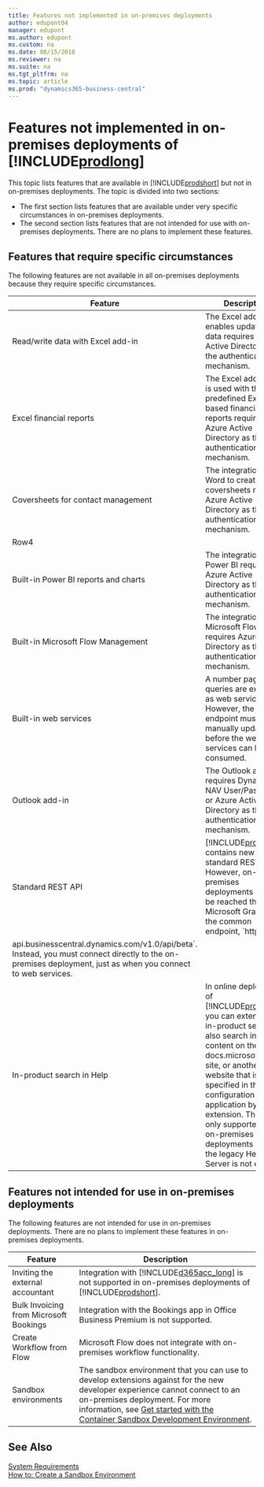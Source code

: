 ```yaml
---
title: Features not implemented in on-premises deployments
author: edupont04
manager: edupont
ms.author: edupont
ms.custom: na
ms.date: 08/15/2018
ms.reviewer: na
ms.suite: na
ms.tgt_pltfrm: na
ms.topic: article
ms.prod: "dynamics365-business-central"
---
```

# Features not implemented in on-premises deployments of [!INCLUDE[prodlong](includes/prodlong.md)]

This topic lists features that are available in [!INCLUDE[prodshort](includes/prodshort.md)] but not in on-premises deployments. The topic is divided into two sections:

- The first section lists features that are available under very specific circumstances in on-premises deployments.  
- The second section lists features that are not intended for use with on-premises deployments. There are no plans to implement these features.  

## Features that require specific circumstances

The following features are not available in all on-premises deployments because they require specific circumstances.  


|**Feature**  |**Description**  |
|---------|---------|
|Read/write data with Excel add-in  |The Excel add-in that enables update of data requires Azure Active Directory as the authentication mechanism.   |
|Excel financial reports | The Excel add-in that is used with the predefined Excel-based financial reports requires Azure Active Directory as the authentication mechanism.  |
|Coversheets for contact management |The integration with Word to create the coversheets requires Azure Active Directory as the authentication mechanism. |
|Row4     |         |
| Built-in Power BI reports and charts |The integration with Power BI requires Azure Active Directory as the authentication mechanism. |
| Built-in Microsoft Flow Management |The integration with Microsoft Flow requires Azure Active Directory as the authentication mechanism.|
| Built-in web services |A number pages and queries are exposed as web services. However, the default endpoint must be manually updated before the web services can be consumed.|
| Outlook add-in |The Outlook add-in requires Dynamics NAV User/Password or Azure Active Directory as the authentication mechanism. |
|Standard REST API|[!INCLUDE[prodshort](includes/prodshort.md)] contains new standard REST APIs. However, on-premises deployments cannot be reached through Microsoft Graph or the common endpoint, `https://
api.businesscentral.dynamics.com/v1.0/api/beta`. Instead, you must connect directly to the on-premises deployment, just as when you connect to web services.|
|In-product search in Help| In online deployments of [!INCLUDE[prodshort](includes/prodshort.md)], you can extend an in-product search to also search in content on the docs.microsoft.com site, or another website that is specified in the configuration of the application by an extension. This is only supported for on-premises deployments where the legacy Help Server is not enabled.|

## Features not intended for use in on-premises deployments

The following features are not intended for use in on-premises deployments. There are no plans to implement these features in on-premises deployments.

|**Feature**  |**Description**  |
|---------|---------|
|Inviting the external accountant |Integration with [!INCLUDE[d365acc_long](includes/d365acc_long_md.md)] is not supported in on-premises deployments of [!INCLUDE[prodshort](includes/prodshort.md)].  |
|Bulk Invoicing from Microsoft Bookings |Integration with the Bookings app in Office Business Premium is not supported.  |
|Create Workflow from Flow |Microsoft Flow does not integrate with on-premises workflow functionality.  |
|Sandbox environments  |The sandbox environment that you can use to develop extensions against for the new developer experience cannot connect to an on-premises deployment. For more information, see [Get started with the Container Sandbox Development Environment](/developer/devenv-get-started-container-sandbox.md). |

## See Also

[System Requirements](/deployment/system-requirement-business-central.md)  
[How to: Create a Sandbox Environment](/dynamics365/business-central/across-how-create-sandbox-environment?toc=/dynamics-nav/toc.json)  
